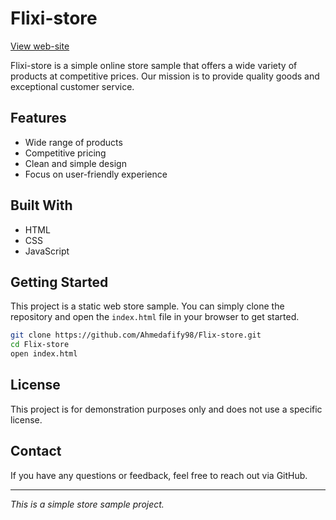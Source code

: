 # Flixi-store

[View web-site](https://ahmedafify98.github.io/Flixi-store/)

Flixi-store is a simple online store sample that offers a wide variety of products at competitive prices. Our mission is to provide quality goods and exceptional customer service.

## Features

- Wide range of products
- Competitive pricing
- Clean and simple design
- Focus on user-friendly experience

## Built With

- HTML
- CSS
- JavaScript

## Getting Started

This project is a static web store sample. You can simply clone the repository and open the `index.html` file in your browser to get started.

```bash
git clone https://github.com/Ahmedafify98/Flix-store.git
cd Flix-store
open index.html
```

## License

This project is for demonstration purposes only and does not use a specific license.

## Contact

If you have any questions or feedback, feel free to reach out via GitHub.

---

*This is a simple store sample project.*
